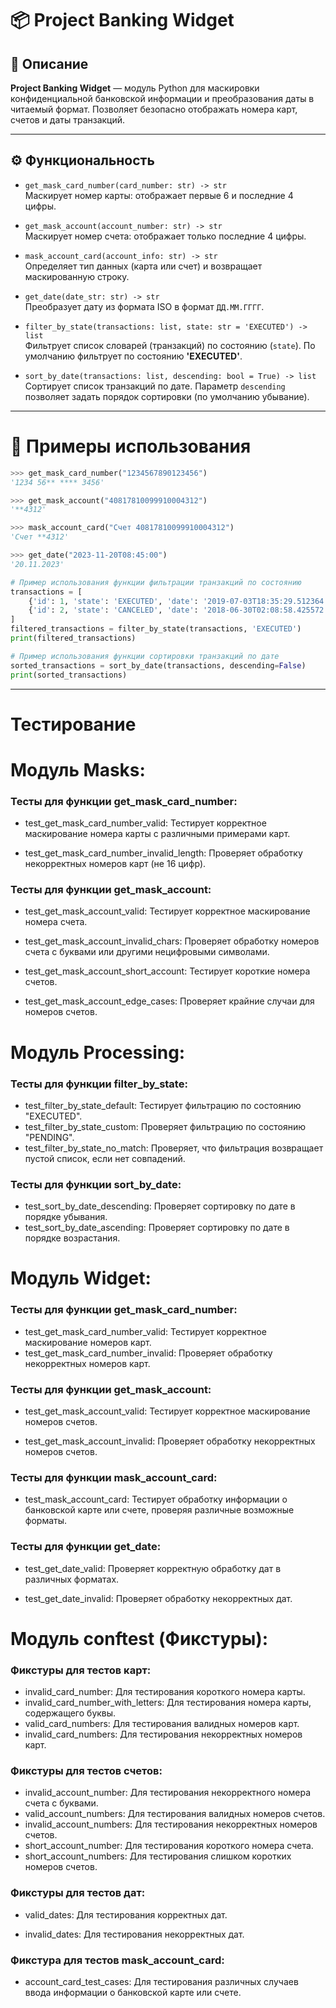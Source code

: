 # 📦 Project Banking Widget

## 🔐 Описание

**Project Banking Widget** — модуль Python для маскировки конфиденциальной банковской информации и преобразования даты в читаемый формат. Позволяет безопасно отображать номера карт, счетов и даты транзакций.

---

## ⚙️ Функциональность

- `get_mask_card_number(card_number: str) -> str`  
  Маскирует номер карты: отображает первые 6 и последние 4 цифры.

- `get_mask_account(account_number: str) -> str`  
  Маскирует номер счета: отображает только последние 4 цифры.

- `mask_account_card(account_info: str) -> str`  
  Определяет тип данных (карта или счет) и возвращает маскированную строку.

- `get_date(date_str: str) -> str`  
  Преобразует дату из формата ISO в формат `ДД.ММ.ГГГГ`.

- `filter_by_state(transactions: list, state: str = 'EXECUTED') -> list`  
  Фильтрует список словарей (транзакций) по состоянию (`state`). По умолчанию фильтрует по состоянию **'EXECUTED'**.

- `sort_by_date(transactions: list, descending: bool = True) -> list`  
  Сортирует список транзакций по дате. Параметр `descending` позволяет задать порядок сортировки (по умолчанию убывание).

---

# 📌 Примеры использования

```python
>>> get_mask_card_number("1234567890123456")
'1234 56** **** 3456'

>>> get_mask_account("40817810099910004312")
'**4312'

>>> mask_account_card("Счет 40817810099910004312")
'Счет **4312'

>>> get_date("2023-11-20T08:45:00")
'20.11.2023'

# Пример использования функции фильтрации транзакций по состоянию
transactions = [
    {'id': 1, 'state': 'EXECUTED', 'date': '2019-07-03T18:35:29.512364'},
    {'id': 2, 'state': 'CANCELED', 'date': '2018-06-30T02:08:58.425572'},
]
filtered_transactions = filter_by_state(transactions, 'EXECUTED')
print(filtered_transactions)

# Пример использования функции сортировки транзакций по дате
sorted_transactions = sort_by_date(transactions, descending=False)
print(sorted_transactions)

```
---
# Тестирование

# Модуль Masks:
### Тесты для функции get_mask_card_number:

-  test_get_mask_card_number_valid:  Тестирует корректное маскирование номера карты с различными примерами карт.

-   test_get_mask_card_number_invalid_length: Проверяет обработку некорректных номеров карт (не 16 цифр).

### Тесты для функции get_mask_account:

- test_get_mask_account_valid: Тестирует корректное маскирование номера счета.

- test_get_mask_account_invalid_chars: Проверяет обработку номеров счета с буквами или другими нецифровыми символами.

- test_get_mask_account_short_account: Тестирует короткие номера счетов.

- test_get_mask_account_edge_cases: Проверяет крайние случаи для номеров счетов.

# Модуль Processing:
### Тесты для функции filter_by_state:


- test_filter_by_state_default: Тестирует фильтрацию по состоянию "EXECUTED".
- test_filter_by_state_custom: Проверяет фильтрацию по состоянию "PENDING".
- test_filter_by_state_no_match: Проверяет, что фильтрация возвращает пустой список, если нет совпадений.

### Тесты для функции sort_by_date:

- test_sort_by_date_descending: Проверяет сортировку по дате в порядке убывания.
- test_sort_by_date_ascending: Проверяет сортировку по дате в порядке возрастания.

# Модуль Widget:
### Тесты для функции get_mask_card_number:

- test_get_mask_card_number_valid: Тестирует корректное маскирование номеров карт.
- test_get_mask_card_number_invalid: Проверяет обработку некорректных номеров карт.

### Тесты для функции get_mask_account:

- test_get_mask_account_valid: Тестирует корректное маскирование номеров счетов.

- test_get_mask_account_invalid: Проверяет обработку некорректных номеров счетов.

### Тесты для функции mask_account_card:

- test_mask_account_card: Тестирует обработку информации о банковской карте или счете, проверяя различные возможные форматы.

### Тесты для функции get_date:

- test_get_date_valid: Проверяет корректную обработку дат в различных форматах.

- test_get_date_invalid: Проверяет обработку некорректных дат.

# Модуль conftest (Фикстуры):
### Фикстуры для тестов карт:

- invalid_card_number: Для тестирования короткого номера карты.
- invalid_card_number_with_letters: Для тестирования номера карты, содержащего буквы.
- valid_card_numbers: Для тестирования валидных номеров карт.
- invalid_card_numbers: Для тестирования некорректных номеров карт.

### Фикстуры для тестов счетов:

- invalid_account_number: Для тестирования некорректного номера счета с буквами.
- valid_account_numbers: Для тестирования валидных номеров счетов.
- invalid_account_numbers: Для тестирования некорректных номеров счетов.
- short_account_number: Для тестирования короткого номера счета.
- short_account_numbers: Для тестирования слишком коротких номеров счетов.

### Фикстуры для тестов дат:

- valid_dates: Для тестирования корректных дат.

- invalid_dates: Для тестирования некорректных дат.

### Фикстура для тестов mask_account_card:

- account_card_test_cases: Для тестирования различных случаев ввода информации о банковской карте или счете.


